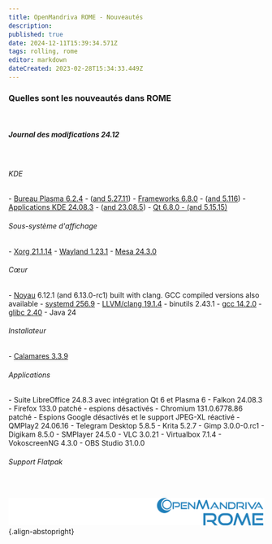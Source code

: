 ```yaml
---
title: OpenMandriva ROME - Nouveautés
description: 
published: true
date: 2024-12-11T15:39:34.571Z
tags: rolling, rome
editor: markdown
dateCreated: 2023-02-28T15:34:33.449Z
---
```


### Quelles sont les nouveautés dans ROME
<br>

##### Journal des modifications 24.12
<br>

###### KDE
\- [Bureau Plasma 6.2.4](https://kde.org/announcements/plasma/6/6.2.4) - ([and 5.27.11](https://kde.org/announcements/plasma/5/5.27.11))
\- [Frameworks 6.8.0](https://kde.org/announcements/frameworks/6/6.8.0) - ([and 5.116](https://kde.org/announcements/frameworks/5/5.116))
\- [Applications KDE 24.08.3](https://kde.org/announcements/gear/24.08.3) - ([and 23.08.5](https://kde.org/announcements/gear/23.08.5))
\- [Qt 6.8.0 - (and 5.15.15)](https://www.qt.io)
<br>

###### Sous-système d'affichage
\- [Xorg  21.1.14](https://www.x.org/)
\- [Wayland 1.23.1](https://wayland.freedesktop.org/releases.html)
\- [Mesa 24.3.0](http://www.mesa3d.org/)
<br>

###### Cœur
\- [Noyau](https://www.kernel.org/) 6.12.1 (and 6.13.0-rc1) built with clang. GCC compiled versions also available
\- [systemd 256.9](https://www.freedesktop.org/wiki/Software/systemd/)
\- [LLVM/clang 19.1.4](http://llvm.org/)
\- binutils 2.43.1
\- [gcc 14.2.0](https://gcc.gnu.org/)
\- [glibc 2.40](http://www.gnu.org/software/libc/)
\- Java 24
<br>

###### Installateur
\- [Calamares 3.3.9](https://calamares.io)
<br>

###### Applications
\- Suite LibreOffice 24.8.3 avec intégration Qt 6 et Plasma 6
\- Falkon 24.08.3
\- Firefox 133.0 patché - espions désactivés
\- Chromium 131.0.6778.86 patché - Espions Google désactivés et le support JPEG-XL réactivé
\- QMPlay2 24.06.16
\- Telegram Desktop 5.8.5
\- Krita 5.2.7
\- Gimp 3.0.0-0.rc1
\- Digikam 8.5.0
\- SMPlayer 24.5.0
\- VLC 3.0.21
\- Virtualbox 7.1.4
\- VokoscreenNG 4.3.0
\- OBS Studio 31.0.0
<br>

###### Support Flatpak
<br>

![header-tr-rome.svg](/assets/header-tr-rome.svg){.align-abstopright}
